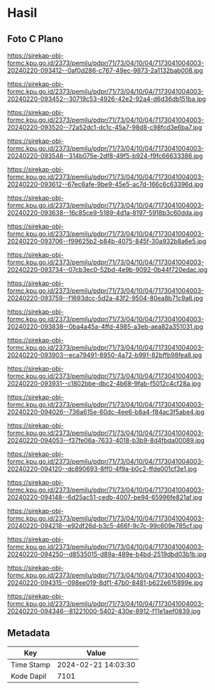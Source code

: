 # Hasil

## Foto C Plano

https://sirekap-obj-formc.kpu.go.id/2373/pemilu/pdpr/71/73/04/10/04/7173041004003-20240220-093412--0af0d286-c767-49ec-9873-2a1132bab008.jpg

https://sirekap-obj-formc.kpu.go.id/2373/pemilu/pdpr/71/73/04/10/04/7173041004003-20240220-093452--30719c53-4926-42e2-92a4-d6d36db151ba.jpg

https://sirekap-obj-formc.kpu.go.id/2373/pemilu/pdpr/71/73/04/10/04/7173041004003-20240220-093520--72a52dc1-dc1c-45a7-98d8-c98fcd3e6ba7.jpg

https://sirekap-obj-formc.kpu.go.id/2373/pemilu/pdpr/71/73/04/10/04/7173041004003-20240220-093548--314b075e-2df8-49f5-b924-f9fc66633386.jpg

https://sirekap-obj-formc.kpu.go.id/2373/pemilu/pdpr/71/73/04/10/04/7173041004003-20240220-093612--67ec6afe-9be9-45e5-ac7d-166c6c63396d.jpg

https://sirekap-obj-formc.kpu.go.id/2373/pemilu/pdpr/71/73/04/10/04/7173041004003-20240220-093638--16c85ce9-5189-4d1a-8197-5918b3c60dda.jpg

https://sirekap-obj-formc.kpu.go.id/2373/pemilu/pdpr/71/73/04/10/04/7173041004003-20240220-093706--f99625b2-b84b-4075-845f-30a932b8a6e5.jpg

https://sirekap-obj-formc.kpu.go.id/2373/pemilu/pdpr/71/73/04/10/04/7173041004003-20240220-093734--07cb3ec0-52bd-4e9b-9092-0b44f720edac.jpg

https://sirekap-obj-formc.kpu.go.id/2373/pemilu/pdpr/71/73/04/10/04/7173041004003-20240220-093759--f1693dcc-5d2a-43f2-9504-80ea8b71c9a6.jpg

https://sirekap-obj-formc.kpu.go.id/2373/pemilu/pdpr/71/73/04/10/04/7173041004003-20240220-093838--0ba4a45a-4ffd-4985-a3eb-aea82a351031.jpg

https://sirekap-obj-formc.kpu.go.id/2373/pemilu/pdpr/71/73/04/10/04/7173041004003-20240220-093903--eca79491-8950-4a72-b991-82bffb98fea8.jpg

https://sirekap-obj-formc.kpu.go.id/2373/pemilu/pdpr/71/73/04/10/04/7173041004003-20240220-093931--c1802bbe-dbc2-4b68-9fab-f5012c4cf28a.jpg

https://sirekap-obj-formc.kpu.go.id/2373/pemilu/pdpr/71/73/04/10/04/7173041004003-20240220-094026--736a615e-60dc-4ee6-b8a4-f84ac3f5abe4.jpg

https://sirekap-obj-formc.kpu.go.id/2373/pemilu/pdpr/71/73/04/10/04/7173041004003-20240220-094053--f37fe06a-7633-4018-b3b9-8d4fbda00089.jpg

https://sirekap-obj-formc.kpu.go.id/2373/pemilu/pdpr/71/73/04/10/04/7173041004003-20240220-094120--dc890693-8ff0-4f9a-b0c2-ffde001cf3e1.jpg

https://sirekap-obj-formc.kpu.go.id/2373/pemilu/pdpr/71/73/04/10/04/7173041004003-20240220-094148--6d25ac51-cedb-4007-be94-65996fe821af.jpg

https://sirekap-obj-formc.kpu.go.id/2373/pemilu/pdpr/71/73/04/10/04/7173041004003-20240220-094218--e92df26d-b3c5-466f-9c7c-99c609e785cf.jpg

https://sirekap-obj-formc.kpu.go.id/2373/pemilu/pdpr/71/73/04/10/04/7173041004003-20240220-094250--d8535015-d89a-489e-b4bd-2519dbd03b1b.jpg

https://sirekap-obj-formc.kpu.go.id/2373/pemilu/pdpr/71/73/04/10/04/7173041004003-20240220-094315--098ee019-8df1-47b0-8481-b622e615899e.jpg

https://sirekap-obj-formc.kpu.go.id/2373/pemilu/pdpr/71/73/04/10/04/7173041004003-20240220-094346--81221000-5402-430e-8912-f11e1aef0839.jpg


## Metadata

| Key        | Value               |
| ---------- | ------------------- |
| Time Stamp | 2024-02-21 14:03:30 |
| Kode Dapil | 7101                |



